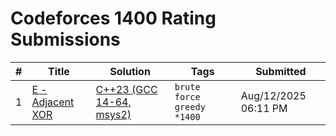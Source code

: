 # Codeforces 1400 Rating Submissions

| # | Title | Solution | Tags | Submitted |
|:-:|-------|----------|------|-----------|
| 1 | [E - Adjacent XOR](https://codeforces.com/contest/2131/problem/E) | [C++23 (GCC 14-64, msys2)](https://codeforces.com/contest/2131/submission/333693208) | `brute force` `greedy` `*1400` | Aug/12/2025 06:11 PM |